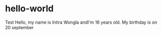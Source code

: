 # hello-world
Test
Hello, my name is Intira Wongla andI'm 16 years old. 
My birthday is on 20 september
